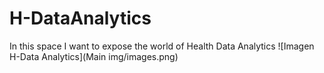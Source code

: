 # H-DataAnalytics
In this space I want to expose the world of Health Data Analytics 
![Imagen H-Data Analytics](Main img/images.png)
